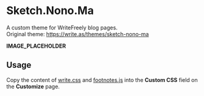 # Sketch.Nono.Ma  
A custom theme for WriteFreely blog pages.  
Original theme: https://write.as/themes/sketch-nono-ma

**IMAGE_PLACEHOLDER**

## Usage

Copy the content of [write.css](write.css) and [footnotes.js](footnotes.js) into the **Custom CSS** field on the **Customize** page.